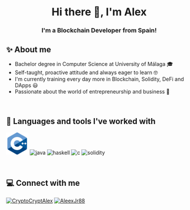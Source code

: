 <h1 align="center"> Hi there 👋, I'm Alex </h1>

<h3 align="center"> I'm a Blockchain Developer from Spain! </h3>

## ✨ About me

* Bachelor degree in Computer Science at University of Málaga 🎓
* Self-taught, proactive attitude and always eager to learn 🤓
* I'm currently training every day more in Blockchain, Solidity, DeFi and DApps 😃
* Passionate about the world of entrepreneurship and business 💼

<br>

## 🚀 Languages and tools I've worked with

<p align="left"> 
<img src="https://raw.githubusercontent.com/devicons/devicon/master/icons/cplusplus/cplusplus-original.svg" alt="cplusplus" width="60" height="60"/> 
<img src="https://logospng.org/download/java/logo-java-2048.png" alt="java" width="60" height="60"/> 
<img src="https://chrisconlan.com/wp-content/uploads/2018/06/haskell_logo_2.png" alt="haskell" width="60" height="60"/> 
<img src="https://i7.pngguru.com/preview/724/306/377/c-programming-language-icon-letter-c-png.jpg" alt="c" width="60" height="60"/> 
<img src="https://download.logo.wine/logo/Solidity/Solidity-Logo.wine.png" alt="solidity" width="60" height="60"/> 
</p>

<br>

## 💻 Connect with me

<p align="left">
<a href="https://twitter.com/CryptoCryptAlex" target="blank"><img align="center" src="https://raw.githubusercontent.com/rahuldkjain/github-profile-readme-generator/master/src/images/icons/Social/twitter.svg" alt="CryptoCryptAlex" height="30" width="40" /></a>
<a href="https://www.linkedin.com/in/alejandro-mart%C3%ADn-moreno-9128b417b/" target="blank"><img align="center" src="https://raw.githubusercontent.com/rahuldkjain/github-profile-readme-generator/master/src/images/icons/Social/linked-in-alt.svg" alt="AleexJr88" height="30" width="40" /></a>
</p>
<br>
